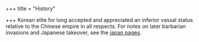 +++
title = "History"

+++
Korean elite for long accepted and appreciated an inferior vassal status relative to the Chinese empire in all respects. For notes on later barbarian invasions and Japanese takeover, see the [japan pages](../../japan/geopolitics/). 
